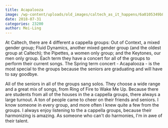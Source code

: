 ```yaml
---
title: Acapalooza
image: /wp-content/uploads/old_images/caltech_as_it_happens/6a0105349b8251970b022ad37e16e2200d.jpg
date: 2018-07-31
categories: 23200
author: Mei-Ling
---
```


At Caltech, there are 4 different a cappella groups: Out of Context, a mixed gender group; Fluid Dynamics, another mixed gender group (and the oldest group at Caltech); the Pipettes, a women only group; and the Keytones, our men only group. Each term they have a concert for all of the groups to perform their current songs. The Spring term concert - Acapalooza - is the most special to the groups because the seniors are graduating and will have to say goodbye.

All of the seniors in all of the groups sang solos. They choose a wide range and a great mix of songs, from Ring of Fire to Wake Me Up. Because there are students from all of the houses in the a cappella groups, there always a large turnout. A ton of people came to cheer on their friends and seniors. I know someone in every group, and more often I knew quite a few from the groups. I always enjoy listening to the a cappella groups, because their harmonizing is amazing. As someone who can't do harmonies, I'm in awe of their talent.

